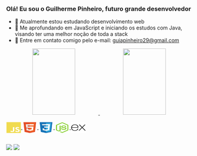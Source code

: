 <!--
Em caso de dúvidas, link do projeto: https://github.com/anuraghazra/github-readme-stats 
-->

### Olá! Eu sou o Guilherme Pinheiro, futuro grande desenvolvedor

- 🔭 Atualmente estou estudando desenvolvimento web
- 🌱 Me aprofundando em JavaScript e iniciando os estudos com Java, visando ter uma melhor noção de toda a stack
- 💬 Entre em contato comigo pelo e-mail: guiapinheiro29@gmail.com

<div align="center">
  <a href="https://github.com/guilherme-a-pinheiro">
  <img height="180em" width="48%" src="https://github-readme-stats.vercel.app/api?username=guilherme-a-pinheiro&show_icons=true&theme=dark&include_all_commits=true&count_private=true"/>
   <img height="180em" width="48%" src="https://github-readme-stats.vercel.app/api/top-langs/?username=guilherme-a-pinheiro&layout=compact&langs_count=7&theme=dark"/>
</div>


<div style="display: inline_block"><br>
  <img align="center" alt="Js" height="30" width="40" src="https://raw.githubusercontent.com/devicons/devicon/master/icons/javascript/javascript-plain.svg">
  <img align="center" alt="HTML" height="30" width="40" src="https://raw.githubusercontent.com/devicons/devicon/master/icons/html5/html5-original.svg">
  <img align="center" alt="CSS" height="30" width="40" src="https://raw.githubusercontent.com/devicons/devicon/master/icons/css3/css3-original.svg">
  <img align="center" alt="CSS" height="30" width="40" src="https://raw.githubusercontent.com/devicons/devicon/master/icons/nodejs/nodejs-original.svg">
  <img align="center" alt="CSS" height="30" width="40" src="https://raw.githubusercontent.com/devicons/devicon/master/icons/express/express-original.svg">
</div>

##

<div> 
  <a href = "mailto:guiapinheiro29@gmail.com"><img src="https://img.shields.io/badge/-Gmail-%23333?style=for-the-badge&logo=gmail&logoColor=white" target="_blank"></a>
  <a href="https://www.linkedin.com/in/guilherme-alves-pinheiro/" target="_blank"><img src="https://img.shields.io/badge/-LinkedIn-%230077B5?style=for-the-badge&logo=linkedin&logoColor=white"></a>
</div>

